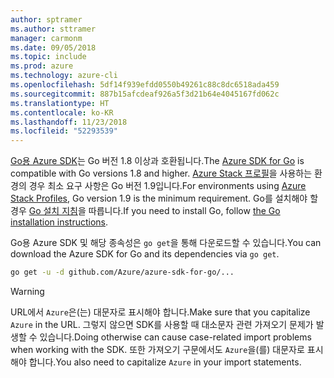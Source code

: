 ```yaml
---
author: sptramer
ms.author: sttramer
manager: carmonm
ms.date: 09/05/2018
ms.topic: include
ms.prod: azure
ms.technology: azure-cli
ms.openlocfilehash: 5df14f939efdd0550b49261c88c8dc6518ada459
ms.sourcegitcommit: 887b15afcdeaf926a5f3d21b64e4045167fd062c
ms.translationtype: HT
ms.contentlocale: ko-KR
ms.lasthandoff: 11/23/2018
ms.locfileid: "52293539"
---
```

<span data-ttu-id="c1020-101">[Go용 Azure SDK](https://github.com/Azure/azure-sdk-for-go)는 Go 버전 1.8 이상과 호환됩니다.</span><span class="sxs-lookup"><span data-stu-id="c1020-101">The [Azure SDK for Go](https://github.com/Azure/azure-sdk-for-go) is compatible with Go versions 1.8 and higher.</span></span> <span data-ttu-id="c1020-102">[Azure Stack 프로필](/azure/azure-stack/user/azure-stack-version-profiles-go)을 사용하는 환경의 경우 최소 요구 사항은 Go 버전 1.9입니다.</span><span class="sxs-lookup"><span data-stu-id="c1020-102">For environments using [Azure Stack Profiles](/azure/azure-stack/user/azure-stack-version-profiles-go), Go version 1.9 is the minimum requirement.</span></span>
<span data-ttu-id="c1020-103">Go를 설치해야 할 경우 [Go 설치 지침](https://golang.org/doc/install)을 따릅니다.</span><span class="sxs-lookup"><span data-stu-id="c1020-103">If you need to install Go, follow [the Go installation instructions](https://golang.org/doc/install).</span></span>

<span data-ttu-id="c1020-104">Go용 Azure SDK 및 해당 종속성은 `go get`을 통해 다운로드할 수 있습니다.</span><span class="sxs-lookup"><span data-stu-id="c1020-104">You can download the Azure SDK for Go and its dependencies via `go get`.</span></span>

```bash
go get -u -d github.com/Azure/azure-sdk-for-go/...
```

> [!WARNING]
> <span data-ttu-id="c1020-105">URL에서 `Azure`은(는) 대문자로 표시해야 합니다.</span><span class="sxs-lookup"><span data-stu-id="c1020-105">Make sure that you capitalize `Azure` in the URL.</span></span> <span data-ttu-id="c1020-106">그렇지 않으면 SDK를 사용할 때 대소문자 관련 가져오기 문제가 발생할 수 있습니다.</span><span class="sxs-lookup"><span data-stu-id="c1020-106">Doing otherwise can cause case-related import problems when working with the SDK.</span></span> <span data-ttu-id="c1020-107">또한 가져오기 구문에서도 `Azure`을(를) 대문자로 표시해야 합니다.</span><span class="sxs-lookup"><span data-stu-id="c1020-107">You also need to capitalize `Azure` in your import statements.</span></span>
